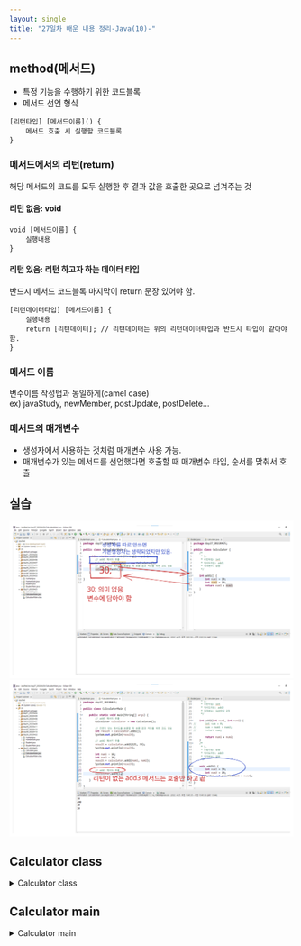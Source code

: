 ```yaml
---
layout: single
title: "27일차 배운 내용 정리-Java(10)-"
---
```


## method(메서드)

- 특정 기능을 수행하기 위한 코드블록
- 메서드 선언 형식

```
[리턴타입] [메서드이름]() {
    메서드 호출 시 실행할 코드블록
}
```

### 메서드에서의 리턴(return)

해당 메서드의 코드를 모두 실행한 후 결과 값을 호출한 곳으로 넘겨주는 것

#### 리턴 없음: void

```
void [메서드이름] {
    실행내용
}
```

#### 리턴 있음: 리턴 하고자 하는 데이터 타입

반드시 메서드 코드블록 마지막이 return 문장 있어야 함.

```
[리턴데이터타입] [메서드이름] {
    실행내용
    return [리턴데이터]; // 리턴데이터는 위의 리턴데이터타입과 반드시 타입이 같아야 함.
}
```

### 메서드 이름

변수이름 작성법과 동일하게(camel case)  
ex) javaStudy, newMember, postUpdate, postDelete...

### 메서드의 매개변수

- 생성자에서 사용하는 것처럼 매개변수 사용 가능.
- 매개변수가 있는 메서드를 선언했다면 호출할 때 매개변수 타입, 순서를 맞춰서 호출

## 실습

<img src="..\assets\images\Untitled-2022-04-25-1540.svg">
<img src="..\assets\images\Untitled-2022-04-25-1010.svg">

## Calculator class

<details>
<summary>
Calculator class
</summary>
<div markdown="1">

```java
public class Calculator {
	/*
	 * 1.
	 * 리턴타입: int
	 * 메서드이름: add1
	 * 매개변수: 없음
	 */
	
	int add1() {
		int num1 = 10;
		int num2 = 20;
		return num1 + num2;
	}
	
	/*
	 * 2.
	 * 리턴타입: int
	 * 매서드이름: add2
	 * 매개변수: int타입 2개
	 */
	
	int add2(int num1, int num2) {
//		int sum = 0;
//		sum = num1 + num2;
//		return sum;
		
		return num1 + num2;
	}
	
	/*
	 * 3.
	 * 리텁타입: 없음
	 * 메서드이름: add3
	 * 매개변수: 없음
	 */
	
	void add3() {
		int num1 = 10;
		int num2 = 20;
		System.out.println(num1 + num2);
	}
	
	/*
	 * 4.
	 * 리턴타입: 없음
	 * 메서드이름: add4
	 * 매개변수: int 타입 2개
	 */
	
	void add4(int num1, int num2) {
		System.out.println(num1 + num2);
	}
	
	/*
	 * 5.
	 * 리턴타입: String
	 * 메서드이름: add5
	 * 매개변수: 없음
	 */
	
	String add5() {
		return "나부렀어?";
	}
	
	/*
	 * 6.
	 * 리턴타입: String
	 * 메서드이름: add6
	 * 매개변수: String 1개, int 1개
	 * 실행내용: String값은 뒤에 !!를 추가해서 리턴.
	 * 			int 값은 단순 출력만.
	 */
	
	String add6(String str, int num1) {
		String result = str + "!!";
		System.out.println(num1);
		return result;
	}
	
	/*
	 * 7.
	 * 리턴타입: boolean
	 * 메서드이름: add7
	 * 매개변수: int 타입 2개
	 * 실행내용: 매개변수 2개의 합이 10보다 크면 true리턴
	 * 			10보다 작으면 false 리턴
	 */

	boolean add7(int num1, int num2) {
		int sum = num1 + num2;
		if(sum > 10) {
			return true;
		}
		else {
			return false;
		}
	}
}
```

</div>
</details>

## Calculator main

<details>
<summary>
Calculator main
</summary>
<div markdown="1">

```java
public class CalculatorMain {

	public static void main(String[] args) {
		// add1 메서드 호출
		Calculator calculator = new Calculator();
		
		// 리턴이 있는 메서드를 호출할 때 호출 결과 처리를 위한 코드 필요
		int result = calculator.add1();
		System.out.println(result);
		
		// add2 메서드 호출
		result = calculator.add2(121, 79);
		System.out.println(result);
		
		int num1 = 10;
		int num2 = 20;
		result = calculator.add2(num1, num2);
		System.out.println(result);
		
		// add3 메서드 호출
		calculator.add3();

		// add4 메서드 호출
		calculator.add4(10, 21);
		
		// add5 메서드 호출
		String strResult = calculator.add5();
		System.out.println(strResult);
		
		// add6 메서드 호출
		strResult = calculator.add6("이게뭐지", 55);
		System.out.println(strResult);
		
		// add7 메서드 호출
		boolean boolResult = calculator.add7(5, 6);
		System.out.println(boolResult);
	}

}
```

</div>
</details>